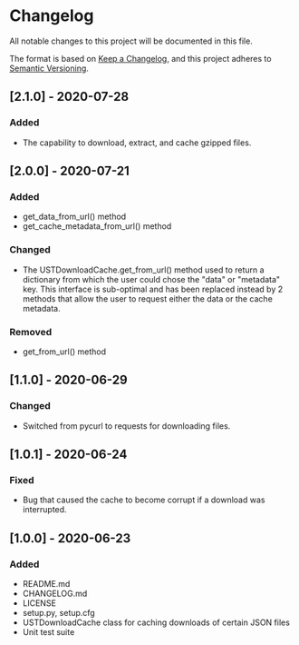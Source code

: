 # Changelog
All notable changes to this project will be documented in this file.

The format is based on [Keep a Changelog](https://keepachangelog.com/en/1.0.0/),
and this project adheres to [Semantic Versioning](https://semver.org/spec/v2.0.0.html).

## [2.1.0] - 2020-07-28
### Added
- The capability to download, extract, and cache gzipped files.

## [2.0.0] - 2020-07-21
### Added
- get_data_from_url() method
- get_cache_metadata_from_url() method
### Changed
- The USTDownloadCache.get_from_url() method used to return a dictionary from
  which the user could chose the "data" or "metadata" key. This interface is
  sub-optimal and has been replaced instead by 2 methods that allow the user to
  request either the data or the cache metadata.
### Removed
- get_from_url() method

## [1.1.0] - 2020-06-29
### Changed
- Switched from pycurl to requests for downloading files.

## [1.0.1] - 2020-06-24
### Fixed
- Bug that caused the cache to become corrupt if a download was interrupted.

## [1.0.0] - 2020-06-23
### Added
- README.md
- CHANGELOG.md
- LICENSE
- setup.py, setup.cfg
- USTDownloadCache class for caching downloads of certain JSON files
- Unit test suite
